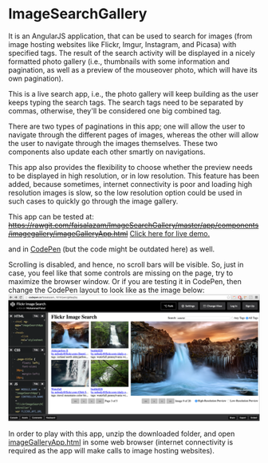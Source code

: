 # ImageSearchGallery

It is an AngularJS application, that can be used to search for images (from image hosting websites like Flickr, Imgur, Instagram, and Picasa) with specified tags. The result of the search activity will be displayed in a nicely formatted photo gallery (i.e., thumbnails with some information and pagination, as well as a preview of the mouseover photo, which will have its own pagination).

This is a live search app, i.e., the photo gallery will keep building as the user keeps typing the search tags. The search tags need to be separated by commas, otherwise, they'll be considered one big combined tag.

There are two types of paginations in this app; one will allow the user to navigate through the different pages of images, whereas the other will allow the user to navigate through the images themselves. These two components also update each other smartly on navigations.

This app also provides the flexibility to choose whether the preview needs to be displayed in high resolution, or in low resolution. This feature has been added, because sometimes, internet connectivity is poor and loading high resolution images is slow, so the low resolution option could be used in such cases to quickly go through the image gallery.

This app can be tested at:
~~https://rawgit.com/faisalazam/ImageSearchGallery/master/app/components/imagegallery/imageGalleryApp.html~~
[Click here for live demo.](https://faisalazam.github.io/ImageSearchGallery/app/components/imagegallery/imageGalleryApp.html)

and in [CodePen](https://codepen.io/faisalazam_1616/full/gMaqGq/) (but the code might be outdated here) as well.

Scrolling is disabled, and hence, no scroll bars will be visible. So, just in case, you feel like that some controls are missing on the page, try to maximize the browser window. Or if you are testing it in CodePen, then change the CodePen layout to look like as the image below:
![Alt text](imageGalleryAppScreenshot.png?raw=true "Image Gallery App Screenshot")

In order to play with this app, unzip the downloaded folder, and open [imageGalleryApp.html](app/components/imagegallery/imageGalleryApp.html) in some web browser (internet connectivity is required as the app will make calls to image hosting websites).
